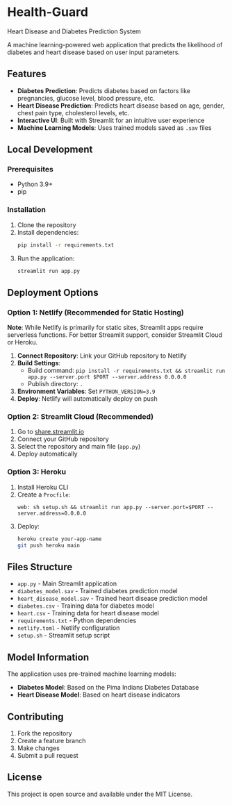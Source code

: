 # Health-Guard
Heart Disease and Diabetes Prediction System

A machine learning-powered web application that predicts the likelihood of diabetes and heart disease based on user input parameters.

## Features

- **Diabetes Prediction**: Predicts diabetes based on factors like pregnancies, glucose level, blood pressure, etc.
- **Heart Disease Prediction**: Predicts heart disease based on age, gender, chest pain type, cholesterol levels, etc.
- **Interactive UI**: Built with Streamlit for an intuitive user experience
- **Machine Learning Models**: Uses trained models saved as `.sav` files

## Local Development

### Prerequisites
- Python 3.9+
- pip

### Installation
1. Clone the repository
2. Install dependencies:
   ```bash
   pip install -r requirements.txt
   ```
3. Run the application:
   ```bash
   streamlit run app.py
   ```

## Deployment Options

### Option 1: Netlify (Recommended for Static Hosting)

**Note**: While Netlify is primarily for static sites, Streamlit apps require serverless functions. For better Streamlit support, consider Streamlit Cloud or Heroku.

1. **Connect Repository**: Link your GitHub repository to Netlify
2. **Build Settings**:
   - Build command: `pip install -r requirements.txt && streamlit run app.py --server.port $PORT --server.address 0.0.0.0`
   - Publish directory: `.`
3. **Environment Variables**: Set `PYTHON_VERSION=3.9`
4. **Deploy**: Netlify will automatically deploy on push

### Option 2: Streamlit Cloud (Recommended)

1. Go to [share.streamlit.io](https://share.streamlit.io)
2. Connect your GitHub repository
3. Select the repository and main file (`app.py`)
4. Deploy automatically

### Option 3: Heroku

1. Install Heroku CLI
2. Create a `Procfile`:
   ```
   web: sh setup.sh && streamlit run app.py --server.port=$PORT --server.address=0.0.0.0
   ```
3. Deploy:
   ```bash
   heroku create your-app-name
   git push heroku main
   ```

## Files Structure

- `app.py` - Main Streamlit application
- `diabetes_model.sav` - Trained diabetes prediction model
- `heart_disease_model.sav` - Trained heart disease prediction model
- `diabetes.csv` - Training data for diabetes model
- `heart.csv` - Training data for heart disease model
- `requirements.txt` - Python dependencies
- `netlify.toml` - Netlify configuration
- `setup.sh` - Streamlit setup script

## Model Information

The application uses pre-trained machine learning models:
- **Diabetes Model**: Based on the Pima Indians Diabetes Database
- **Heart Disease Model**: Based on heart disease indicators

## Contributing

1. Fork the repository
2. Create a feature branch
3. Make changes
4. Submit a pull request

## License

This project is open source and available under the MIT License.
